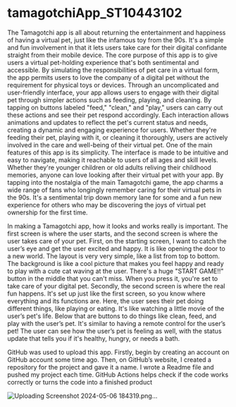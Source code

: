 # tamagotchiApp_ST10443102
The  Tamagotchi app is all about returning the entertainment and happiness of having a virtual pet, just like the infamous toy from the 90s. It's a simple and fun involvement in that it lets users take care for their digital confidante straight from their mobile device. The core purpose of this app is to give users a virtual pet-holding experience that's both sentimental and accessible. By simulating the responsibilities of pet care in a virtual form, the app permits users to love the company of a digital pet without the requirement for physical toys or devices. Through an uncomplicated and user-friendly interface, your app allows users to engage with their digital pet through simpler actions such as feeding, playing, and cleaning. By tapping on buttons labeled "feed," "clean," and "play," users can carry out these actions and see their pet respond accordingly. Each interaction allows animations and updates to reflect the pet's current status and needs, creating a dynamic and engaging experience for users. Whether they're feeding their pet, playing with it, or cleaning it thoroughly, users are actively involved in the care and well-being of their virtual pet. One of the main features of this app is its simplicity. The interface is made to be intuitive and easy to navigate, making it reachable to users of all ages and skill levels. Whether they're younger children or old adults reliving their childhood memories, anyone can love looking after their virtual pet with your app. By tapping into the nostalgia of the main Tamagotchi game, the app charms a wide range of fans who longingly remember caring for their virtual pets in the 90s. It's a sentimental trip down memory lane for some and a fun new experience for others who may be discovering the joys of virtual pet ownership for the first time.

In making a Tamagotchi app, how it looks and works really is important. The first screen is where the user starts, and the second screen is where the user takes care of your pet. First, on the starting screen, I  want to catch the user’s eye and get the user excited and happy. It is like opening the door to a new world. The layout is very very simple, like a list from top to bottom. The background is like a cool picture that makes you feel happy and ready to play with a cute cat waving at the user. There's a huge "START GAME!!" button in the middle that you can't miss. When you press it, you're set to take care of your digital pet. Secondly, the second screen is where the real fun happens. It's set up just like the first screen, so you know where everything and its functions are. Here, the user sees their pet doing different things, like playing or eating. It's like watching a little movie of the user’s pet's life. Below that are buttons to do things like clean, feed, and play with the user’s pet. It's similar to having a remote control for the user’s pet! The user can see how the user’s pet is feeling as well, with the status update that tells you if it's healthy, hungry, or needs a bath.

GitHub was used to upload this app. Firstly, begin by creating an account on GitHub account some time ago. Then, on GitHub’s website, I created a repository for the project and gave it a name.  I wrote a Readme file and pushed my project each time. GitHub Actions helps check if the code works correctly or turns the code into a finished product

![Uploading Screenshot 2024-05-06 184319.png…]()


